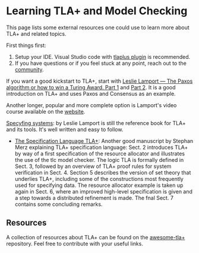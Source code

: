 # Learning TLA+ and Model Checking
This page lists some external resources one could use to learn more about TLA+ and related topics.

First things first: 
1. Setup your IDE. Visual Studio code with [tlaplus plugin](../using/vscode.md) is recommended.
2. If you have questions or if you feel stuck at any point, reach out to the [community](../community.md).

If you want a good kickstart to TLA+, start with [Leslie Lamport — The Paxos algorithm or how to win a Turing Award. Part 1](https://www.youtube.com/watch?app=desktop&v=tw3gsBms-f8) and [Part 2](https://www.youtube.com/watch?v=8-Bc5Lqgx_c). It is a good introduction on TLA+ and uses Paxos and Consensus as an example. 

Another longer, popular and more complete option is Lamport's video course available on the [website](https://lamport.azurewebsites.net/video/videos.html).

[Specyfing systems](https://lamport.azurewebsites.net/tla/book.html): by Leslie Lamport is still the reference book for TLA+ and its tools. It's well written and easy to follow.

* [The Specification Language TLA+](https://members.loria.fr/SMerz/papers/tla+logic2008.pdf): Another good manuscript by Stephan Merz explaining TLA+ specification language:  Sect. 2 introduces TLA+ by way of a first specification of the resource allocator and illustrates the use of the tlc model checker. The logic TLA is formally defined in Sect. 3, followed by an overview of TLA+ proof rules for system verification in Sect. 4. Section 5 describes the version of set theory that underlies TLA+, including some of the constructions most frequently used for specifying data. The resource allocator example is taken up again in Sect. 6, where an improved high-level specification is given and a step towards a distributed refinement is made. The fnal Sect. 7 contains some concluding remarks.


## Resources
A collection of resources about TLA+ can be found on the [awesome-tla+](https://github.com/tlaplus/awesome-tlaplus) repository. Feel free to contribute with your useful links.

